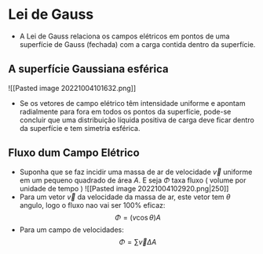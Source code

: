 # Lei de Gauss
- A Lei de Gauss relaciona os campos  elétricos em pontos de uma superfície  de Gauss (fechada) com a carga  contida dentro da superfície.

## A superfície Gaussiana esférica
![[Pasted image 20221004101632.png]]
- Se os vetores de campo elétrico têm intensidade uniforme e  apontam radialmente para fora em todos os pontos da superfície, pode-se concluir que uma distribuição líquida positiva de carga deve ficar dentro da  superfície e tem simetria esférica.

## Fluxo dum Campo Elétrico

- Suponha que se faz incidir uma massa de ar de velocidade $\vec v$ uniforme em um pequeno quadrado de área $A$. E seja $\Phi$ taxa fluxo ( volume por unidade de tempo ) 
![[Pasted image 20221004102920.png|250]]
- Para um  vetor $\vec v$ da velocidade da massa de ar, este vetor tem $\theta$ angulo, logo o fluxo nao vai ser 100% eficaz: $$\Phi=(v\cos\theta)A$$
- Para um campo de velocidades: $$\Phi = \sum \vec v\Delta A$$